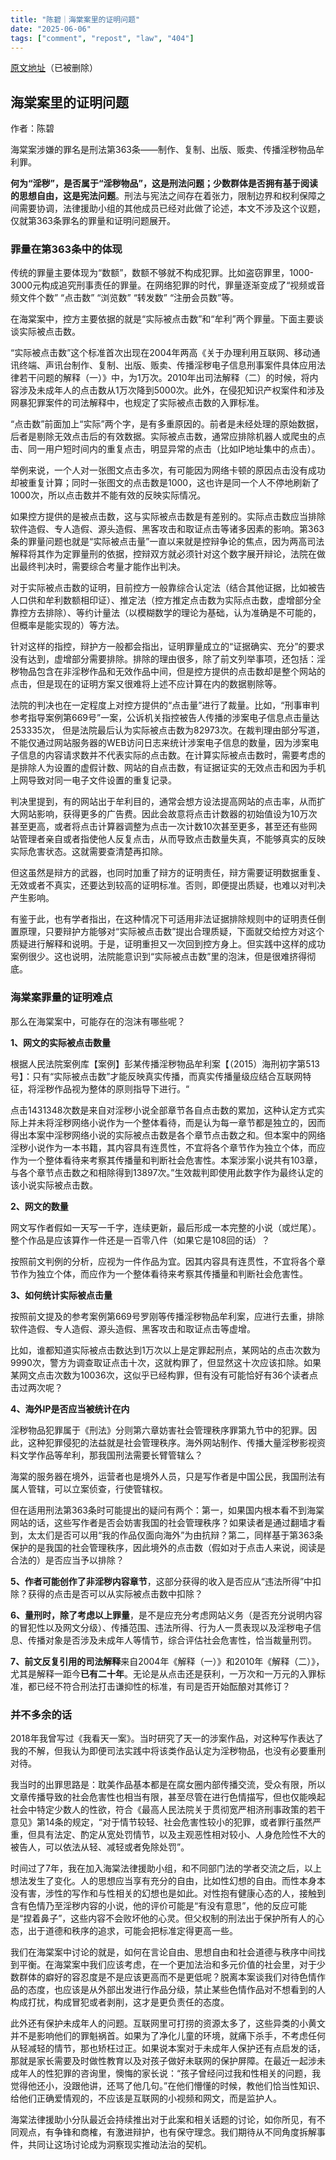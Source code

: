 ```yaml
---
title: "陈碧｜海棠案里的证明问题" 
date: "2025-06-06"
tags: ["comment", "repost", "law", "404"] 
---
```


[原文地址](https://mp.weixin.qq.com/s/ghTTtGhWIkHk80bMpkQUvQ)（已被删除）

## 海棠案里的证明问题

作者：陈碧

海棠案涉嫌的罪名是刑法第363条——制作、复制、出版、贩卖、传播淫秽物品牟利罪。

**何为“淫秽”，是否属于“淫秽物品”，这是刑法问题；少数群体是否拥有基于阅读的思想自由，这是宪法问题**。刑法与宪法之间存在着张力，限制边界和权利保障之间需要协调，法律援助小组的其他成员已经对此做了论述，本文不涉及这个议题，仅就第363条罪名的罪量和证明问题展开。

### 罪量在第363条中的体现

传统的罪量主要体现为“数额”，数额不够就不构成犯罪。比如盗窃罪里，1000-3000元构成追究刑事责任的罪量。在网络犯罪的时代，罪量逐渐变成了“视频或音频文件个数” “点击数” “浏览数” “转发数” “注册会员数”等。

在海棠案中，控方主要依据的就是“实际被点击数”和“牟利”两个罪量。下面主要谈谈实际被点击数。

“实际被点击数”这个标准首次出现在2004年两高《关于办理利用互联网、移动通讯终端、声讯台制作、复制、出版、贩卖、传播淫秽电子信息刑事案件具体应用法律若干问题的解释（一）》中，为1万次。2010年出司法解释（二）的时候，将内容涉及未成年人的点击数从1万次降到5000次。此外，在侵犯知识产权案件和涉及网暴犯罪案件的司法解释中，也规定了实际被点击数的入罪标准。

“点击数”前面加上“实际”两个字，是有多重原因的。前者是未经处理的原始数据，后者是剔除无效点击后的有效数据。实际被点击数，通常应排除机器人或爬虫的点击、同一用户短时间内的重复点击，明显异常的点击（比如IP地址集中的点击）。

举例来说，一个人对一张图文点击多次，有可能因为网络卡顿的原因点击没有成功却被重复计算；同时一张图文的点击数是1000，这也许是同一个人不停地刷新了1000次，所以点击数并不能有效的反映实际情况。

如果控方提供的是被点击数，这与实际被点击数是有差别的。实际点击数应当排除软件造假、专人造假、源头造假、黑客攻击和取证点击等诸多因素的影响。第363条的罪量问题也就是“实际被点击量”一直以来就是控辩争论的焦点，因为两高司法解释将其作为定罪量刑的依据，控辩双方就必须针对这个数字展开辩论，法院在做出最终判决时，需要综合考量才能作出判决。

对于实际被点击数的证明，目前控方一般靠综合认定法（结合其他证据，比如被告人口供和牟利数额相印证）、推定法（控方推定点击数为实际点击数，虚增部分全靠控方去排除）、等约计量法（以模糊数学的理论为基础，认为准确是不可能的，但概率是能实现的）等方法。

针对这样的指控，辩护方一般都会指出，证明罪量成立的“证据确实、充分”的要求没有达到，虚增部分需要排除。排除的理由很多，除了前文列举事项，还包括：淫秽物品包含在非淫秽作品和无效作品中间，但是控方提供的点击数却是整个网站的点击，但是现在的证明方案又很难将上述不应计算在内的数据剔除等。

法院的判决也在一定程度上对控方提供的“点击量”进行了裁量。比如，“刑事审判参考指导案例第669号”一案，公诉机关指控被告人传播的涉案电子信息点击量达253335次， 但是法院最后认为实际被点击数为82973次。在裁判理由部分写道，不能仅通过网站服务器的WEB访问日志来统计涉案电子信息的数量，因为涉案电子信息的内容请求数并不代表实际的点击数。在计算实际被点击数时，需要考虑的是排除人为设置的虚假计数、网站的自点击数，有证据证实的无效点击和因为手机上网导致对同一电子文件设置的重复记录。

判决里提到，有的网站出于牟利目的，通常会想方设法提高网站的点击率，从而扩大网站影响，获得更多的广告费。因此会故意将点击计数器的初始值设为10万次甚至更高，或者将点击计算器调整为点击一次计数10次甚至更多，甚至还有些网站管理者亲自或者指使他人反复点击，从而导致点击数量失真，不能够真实的反映实际危害状态。这就需要查清楚再扣除。

但这虽然是辩方的武器，也同时加重了辩方的证明责任，辩方需要证明数据重复、无效或者不真实，还要达到较高的证明标准。否则，即便提出质疑，也难以对判决产生影响。

有鉴于此，也有学者指出，在这种情况下可适用非法证据排除规则中的证明责任倒置原理，只要辩护方能够对“实际被点击数”提出合理质疑，下面就交给控方对这个质疑进行解释和说明。于是，证明重担又一次回到控方身上。但实践中这样的成功案例很少。这也说明，法院能意识到“实际被点击数”里的泡沫，但是很难挤得彻底。

### 海棠案罪量的证明难点

那么在海棠案中，可能存在的泡沫有哪些呢？

**1、网文的实际被点击数量**

根据人民法院案例库【案例】彭某传播淫秽物品牟利案【（2015）海刑初字第513号】：只有“实际被点击数”才能反映真实传播，而真实传播量级应结合互联网特征，将淫秽作品视为整体的原则指导下进行。“

点击1431348次数是来自对淫秽小说全部章节各自点击数的累加，这种认定方式实际上并未将淫秽网络小说作为一个整体看待，而是认为每一章节都是独立的，因而得出本案中淫秽网络小说的实际被点击数是各个章节点击数之和。但本案中的网络淫秽小说作为一本书籍，其内容具有连贯性，不宜将各个章节作为独立个体，而应作为一个整体看待来考察其传播量和判断社会危害性。本案涉案小说共有103章，与各个章节点击数之和相除得到13897次。”生效裁判即使用此数字作为最终认定的该小说实际被点击数。

**2、网文的数量**

网文写作者假如一天写一千字，连续更新，最后形成一本完整的小说（或烂尾）。整个作品是应该算作一件还是一百零八件（如果它是108回的话）？

按照前文判例的分析，应视为一件作品为宜。因其内容具有连贯性，不宜将各个章节作为独立个体，而应作为一个整体看待来考察其传播量和判断社会危害性。

**3、如何统计实际被点击量**

按照前文提及的参考案例第669号罗刚等传播淫秽物品牟利案，应进行去重，排除软件造假、专人造假、源头造假、黑客攻击和取证点击等虚增。

比如，谁都知道实际被点击数达到1万次以上是定罪起刑点，某网站的点击次数为9990次，警方为调查取证点击十次，这就构罪了，但显然这十次应该扣除。如果某网文点击次数为10036次，这似乎已经构罪，但有没有可能恰好有36个读者点击过两次呢？

**4、海外IP是否应当被统计在内**

淫秽物品犯罪属于《刑法》分则第六章妨害社会管理秩序罪第九节中的犯罪。因此，这种犯罪侵犯的法益就是社会管理秩序。海外网站制作、传播大量淫秽影视资料文学作品等牟利，那我国刑法需要长臂管辖么？

海棠的服务器在境外，运营者也是境外人员，只是写作者是中国公民，我国刑法有属人管辖，可以立案侦查，行使管辖权。

但在适用刑法第363条时可能提出的疑问有两个：第一，如果国内根本看不到海棠网站的话，这些写作者是否会妨害我国的社会管理秩序？如果读者是通过翻墙才看到，太太们是否可以用“我的作品仅面向海外”为由抗辩？第二，同样基于第363条保护的是我国的社会管理秩序，因此境外的点击数（假如对于点击人来说，阅读是合法的）是否应当予以排除？

**5、作者可能创作了非淫秽内容章节**，这部分获得的收入是否应从“违法所得”中扣除？获得的点击是否可以从实际被点击数中扣除？

**6、量刑时，除了考虑以上罪量**，是不是应充分考虑网站义务（是否充分说明内容的冒犯性以及网文分级）、传播范围、违法所得、行为人一贯表现以及淫秽电子信息、传播对象是否涉及未成年人等情节，综合评估社会危害性，恰当裁量刑罚。

**7、前文反复引用的司法解释**来自2004年《解释（一）》和2010年《解释（二）》，尤其是解释一距今**已有二十年**。无论是从点击还是获利，一万次和一万元的入罪标准，都已经不符合刑法打击谦抑性的标准，有司是否开始酝酿对其修订？

### 并不多余的话

2018年我曾写过《我看天一案》。当时研究了天一的涉案作品，对这种写作表达了我的不解，但我认为即便司法实践中将该类作品认定为淫秽物品，也没有必要重刑对待。

我当时的出罪思路是：耽美作品基本都是在腐女圈内部传播交流，受众有限，所以文章传播导致的社会危害性也相当有限，甚至尽管在进行色情描写，但也仅能唤起社会中特定少数人的性欲，符合《最高人民法院关于贯彻宽严相济刑事政策的若干意见》第14条的规定，“对于情节较轻、社会危害性较小的犯罪，或者罪行虽然严重，但具有法定、酌定从宽处罚情节，以及主观恶性相对较小、人身危险性不大的被告人，可以依法从轻、减轻或者免除处罚”。

时间过了7年，我在加入海棠法律援助小组，和不同部门法的学者交流之后，以上想法发生了变化。人的思想应当享有充分的自由，比如性幻想的自由。而性本身本没有害，涉性的写作和与性相关的幻想也是如此。对性抱有健康心态的人，接触到含有色情乃至淫秽内容的小说，他的评价可能是“有没有意思”，他的反应可能是“捏着鼻子”，这些内容不会败坏他的心灵。但父权制的刑法出于保护所有人的心态，出于道德和秩序的追求，可能会把标准定得更高一些。

我们在海棠案中讨论的就是，如何在言论自由、思想自由和社会道德与秩序中间找到平衡。在海棠案中我们应该考虑，在一个更加法治和多元价值的社会里，对于少数群体的癖好的容忍度是不是应该更高而不是更低呢？脱离本案谈我们对待色情作品的态度，也应该是从外部出发进行作品分级，禁止某些色情作品对不想看到的人构成打扰，构成冒犯或者剥削，这才是更负责任的态度。

此外还有保护未成年人的问题。互联网里可打捞的资源太多了，这些异类的小黄文并不是影响他们的罪魁祸首。如果为了净化儿童的环境，就痛下杀手，不考虑任何从轻减轻的情节，那也矫枉过正。如果说本案对于未成年人保护还有点启发的话，那就是家长需要及时做性教育以及对孩子做好未联网的保护屏障。在最近一起涉未成年人的性犯罪的咨询里，懊悔的家长说：“孩子曾经问过我和性相关的问题，我觉得他还小，没跟他讲，还骂了他几句。”在他们懵懂的时候，教他们恰当性知识、给他们正确爱情观的，不应该是互联网的小视频和网文，而是监护人。

海棠法律援助小分队最近会持续推出对于此案和相关话题的讨论，如你所见，有不同观点，有争锋和商榷，有激进辩护，也有保守理念。我们期待从不同角度拆解事件，共同让这场讨论成为洞察现实推动法治的契机。

